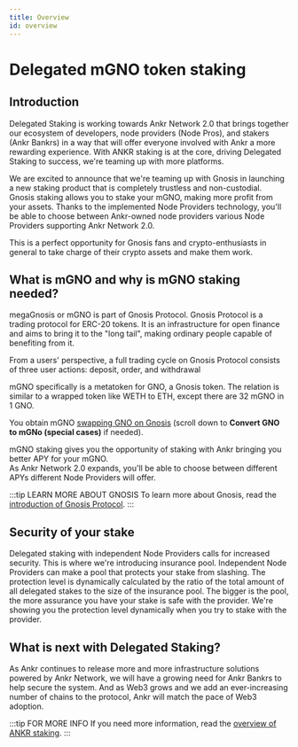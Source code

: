 ```yaml
---
title: Overview  
id: overview
---
```


# Delegated mGNO token staking

## Introduction

Delegated Staking is working towards Ankr Network 2.0 that brings together our ecosystem of developers, node providers (Node Pros), and stakers (Ankr Bankrs) in a way that will offer everyone involved with Ankr a more rewarding experience.
With ANKR staking is at the core, driving Delegated Staking to success, we're teaming up with more platforms.   

We are excited to announce that we're teaming up with Gnosis in launching a new staking product that is completely trustless and non-custodial.
Gnosis staking allows you to stake your mGNO, making more profit from your assets.
Thanks to the implemented Node Providers technology, you'll be able to choose between Ankr-owned node providers various Node Providers supporting Ankr Network 2.0.

This is a perfect opportunity for Gnosis fans and crypto-enthusiasts in general to take charge of their crypto assets and make them work.

## What is mGNO and why is mGNO staking needed?

megaGnosis or mGNO is part of Gnosis Protocol. 
Gnosis Protocol is a trading protocol for ERC-20 tokens. 
It is an infrastructure for open finance and aims to bring it to the "long tail", making ordinary people capable of benefiting from it.

From a users' perspective, a full trading cycle on Gnosis Protocol consists of three user actions: deposit, order, and withdrawal

mGNO specifically is a metatoken for GNO, a Gnosis token. 
The relation is similar to a wrapped token like WETH to ETH, except there are 32 mGNO in 1 GNO.

You obtain mGNO [swapping GNO on Gnosis](https://docs.gnosischain.com/node/validator-deposits#convert-gno-to-mgno-special-cases) (scroll down to **Convert GNO to mGNo (special cases)** if needed). 

mGNO staking gives you the opportunity of staking with Ankr bringing you better APY for your mGNO.   
As Ankr Network 2.0 expands, you'll be able to choose between different APYs different Node Providers will offer. 

:::tip LEARN MORE ABOUT GNOSIS
To learn more about Gnosis, read the [introduction of Gnosis Protocol](https://docs.gnosis.io/protocol/docs/introduction1/).
:::

## Security of your stake
Delegated staking with independent Node Providers calls for increased security. 
This is where we're introducing insurance pool. 
Independent Node Providers can make a pool that protects your stake from slashing. 
The protection level is dynamically calculated by the ratio of the total amount of all delegated stakes to the size of the insurance pool.
The bigger is the pool, the more assurance you have your stake is safe with the provider.
We're showing you the protection level dynamically when you try to stake with the provider.

## What is next with Delegated Staking?
As Ankr continues to release more and more infrastructure solutions powered by Ankr Network, we will have a growing need for Ankr Bankrs to help secure the system. 
And as Web3 grows and we add an ever-increasing number of chains to the protocol, Ankr will match the pace of Web3 adoption.

:::tip FOR MORE INFO
If you need more information, read the [overview of ANKR staking](/staking/delegated-staking/ankr/overview/).
:::
